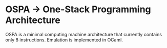 # OSPA -> One-Stack Programming Architecture
OSPA is a minimal computing machine architecture that currently contains only 8 instructions. Emulation is implemented in OCaml.
